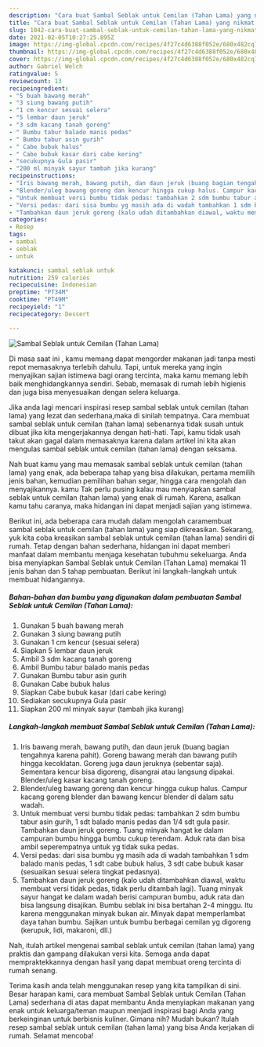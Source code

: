 ```yaml
---
description: "Cara buat Sambal Seblak untuk Cemilan (Tahan Lama) yang nikmat dan Mudah Dibuat"
title: "Cara buat Sambal Seblak untuk Cemilan (Tahan Lama) yang nikmat dan Mudah Dibuat"
slug: 1042-cara-buat-sambal-seblak-untuk-cemilan-tahan-lama-yang-nikmat-dan-mudah-dibuat
date: 2021-02-05T10:27:25.895Z
image: https://img-global.cpcdn.com/recipes/4f27c4d6388f052e/680x482cq70/sambal-seblak-untuk-cemilan-tahan-lama-foto-resep-utama.jpg
thumbnail: https://img-global.cpcdn.com/recipes/4f27c4d6388f052e/680x482cq70/sambal-seblak-untuk-cemilan-tahan-lama-foto-resep-utama.jpg
cover: https://img-global.cpcdn.com/recipes/4f27c4d6388f052e/680x482cq70/sambal-seblak-untuk-cemilan-tahan-lama-foto-resep-utama.jpg
author: Gabriel Welch
ratingvalue: 5
reviewcount: 13
recipeingredient:
- "5 buah bawang merah"
- "3 siung bawang putih"
- "1 cm kencur sesuai selera"
- "5 lembar daun jeruk"
- "3 sdm kacang tanah goreng"
- " Bumbu tabur balado manis pedas"
- " Bumbu tabur asin gurih"
- " Cabe bubuk halus"
- " Cabe bubuk kasar dari cabe kering"
- "secukupnya Gula pasir"
- "200 ml minyak sayur tambah jika kurang"
recipeinstructions:
- "Iris bawang merah, bawang putih, dan daun jeruk (buang bagian tengahnya karena pahit). Goreng bawang merah dan bawang putih hingga kecoklatan. Goreng juga daun jeruknya (sebentar saja). Sementara kencur bisa digoreng, disangrai atau langsung dipakai. Blender/uleg kasar kacang tanah goreng."
- "Blender/uleg bawang goreng dan kencur hingga cukup halus. Campur kacang goreng blender dan bawang kencur blender di dalam satu wadah."
- "Untuk membuat versi bumbu tidak pedas: tambahkan 2 sdm bumbu tabur asin gurih, 1 sdt balado manis pedas dan 1/4 sdt gula pasir. Tambahkan daun jeruk goreng. Tuang minyak hangat ke dalam campuran bumbu hingga bumbu cukup terendam. Aduk rata dan bisa ambil seperempatnya untuk yg tidak suka pedas."
- "Versi pedas: dari sisa bumbu yg masih ada di wadah tambahkan 1 sdm balado manis pedas, 1 sdt cabe bubuk halus, 3 sdt cabe bubuk kasar (sesuaikan sesuai selera tingkat pedasnya)."
- "Tambahkan daun jeruk goreng (kalo udah ditambahkan diawal, waktu membuat versi tidak pedas, tidak perlu ditambah lagi). Tuang minyak sayur hangat ke dalam wadah berisi campuran bumbu, aduk rata dan bisa langsung disajikan. Bumbu seblak ini bisa bertahan 2-4 minggu. Itu karena menggunakan minyak bukan air. Minyak dapat memperlambat daya tahan bumbu. Sajikan untuk bumbu berbagai cemilan yg digoreng (kerupuk, lidi, makaroni, dll.)"
categories:
- Resep
tags:
- sambal
- seblak
- untuk

katakunci: sambal seblak untuk 
nutrition: 259 calories
recipecuisine: Indonesian
preptime: "PT34M"
cooktime: "PT49M"
recipeyield: "1"
recipecategory: Dessert

---
```



![Sambal Seblak untuk Cemilan (Tahan Lama)](https://img-global.cpcdn.com/recipes/4f27c4d6388f052e/680x482cq70/sambal-seblak-untuk-cemilan-tahan-lama-foto-resep-utama.jpg)

Di masa  saat ini , kamu memang dapat mengorder makanan jadi tanpa mesti repot memasaknya terlebih dahulu. Tapi, untuk mereka yang ingin menyajikan sajian istimewa bagi orang tercinta, maka kamu memang lebih baik menghidangkannya sendiri. Sebab, memasak di rumah lebih higienis dan juga bisa menyesuaikan dengan selera keluarga.

Jika anda lagi mencari inspirasi resep sambal seblak untuk cemilan (tahan lama) yang lezat dan sederhana,maka di sinilah tempatnya. Cara membuat sambal seblak untuk cemilan (tahan lama)  sebenarnya tidak susah untuk dibuat jika kita mengerjakannya dengan hati-hati. Tapi, kamu tidak usah takut akan gagal dalam memasaknya 
karena dalam artikel ini kita akan mengulas sambal seblak untuk cemilan (tahan lama) dengan seksama.  



Nah buat kamu yang mau memasak sambal seblak untuk cemilan (tahan lama) yang enak, ada beberapa tahap yang bisa dilakukan, pertama memilih jenis bahan, kemudian pemilihan bahan segar, hingga cara mengolah dan menyajikannya. kamu Tak perlu pusing kalau mau menyiapkan sambal seblak untuk cemilan (tahan lama) yang enak di rumah. Karena, asalkan kamu  tahu caranya, maka hidangan ini dapat menjadi sajian yang istimewa.

Berikut ini, ada beberapa cara mudah dalam mengolah caramembuat sambal seblak untuk cemilan (tahan lama) yang siap dikreasikan. Sekarang, yuk kita coba kreasikan sambal seblak untuk cemilan (tahan lama) sendiri di rumah. Tetap dengan bahan sederhana, hidangan ini dapat memberi manfaat dalam membantu menjaga kesehatan tubuhmu sekeluarga. Anda bisa menyiapkan Sambal Seblak untuk Cemilan (Tahan Lama) memakai 11 jenis bahan dan 5 tahap pembuatan. Berikut ini langkah-langkah untuk membuat hidangannya.

<!--inarticleads1-->

##### Bahan-bahan dan bumbu yang digunakan dalam pembuatan Sambal Seblak untuk Cemilan (Tahan Lama):

1. Gunakan 5 buah bawang merah
1. Gunakan 3 siung bawang putih
1. Gunakan 1 cm kencur (sesuai selera)
1. Siapkan 5 lembar daun jeruk
1. Ambil 3 sdm kacang tanah goreng
1. Ambil  Bumbu tabur balado manis pedas
1. Gunakan  Bumbu tabur asin gurih
1. Gunakan  Cabe bubuk halus
1. Siapkan  Cabe bubuk kasar (dari cabe kering)
1. Sediakan secukupnya Gula pasir
1. Siapkan 200 ml minyak sayur (tambah jika kurang)




<!--inarticleads2-->

##### Langkah-langkah membuat Sambal Seblak untuk Cemilan (Tahan Lama):

1. Iris bawang merah, bawang putih, dan daun jeruk (buang bagian tengahnya karena pahit). Goreng bawang merah dan bawang putih hingga kecoklatan. Goreng juga daun jeruknya (sebentar saja). Sementara kencur bisa digoreng, disangrai atau langsung dipakai. Blender/uleg kasar kacang tanah goreng.
1. Blender/uleg bawang goreng dan kencur hingga cukup halus. Campur kacang goreng blender dan bawang kencur blender di dalam satu wadah.
1. Untuk membuat versi bumbu tidak pedas: tambahkan 2 sdm bumbu tabur asin gurih, 1 sdt balado manis pedas dan 1/4 sdt gula pasir. Tambahkan daun jeruk goreng. Tuang minyak hangat ke dalam campuran bumbu hingga bumbu cukup terendam. Aduk rata dan bisa ambil seperempatnya untuk yg tidak suka pedas.
1. Versi pedas: dari sisa bumbu yg masih ada di wadah tambahkan 1 sdm balado manis pedas, 1 sdt cabe bubuk halus, 3 sdt cabe bubuk kasar (sesuaikan sesuai selera tingkat pedasnya).
1. Tambahkan daun jeruk goreng (kalo udah ditambahkan diawal, waktu membuat versi tidak pedas, tidak perlu ditambah lagi). Tuang minyak sayur hangat ke dalam wadah berisi campuran bumbu, aduk rata dan bisa langsung disajikan. Bumbu seblak ini bisa bertahan 2-4 minggu. Itu karena menggunakan minyak bukan air. Minyak dapat memperlambat daya tahan bumbu. Sajikan untuk bumbu berbagai cemilan yg digoreng (kerupuk, lidi, makaroni, dll.)




Nah, itulah artikel mengenai  sambal seblak untuk cemilan (tahan lama)  yang praktis dan gampang dilakukan versi kita. Semoga anda dapat mempraktekkannya dengan hasil yang dapat membuat oreng tercinta di rumah senang. 

Terima kasih anda telah menggunakan resep yang kita tampilkan di sini. Besar harapan kami, cara membuat  Sambal Seblak untuk Cemilan (Tahan Lama) sederhana di atas dapat membantu Anda menyiapkan makanan yang enak untuk keluarga/teman maupun menjadi inspirasi bagi Anda yang berkeinginan untuk berbisnis kuliner. Gimana nih? Mudah bukan? Itulah resep sambal seblak untuk cemilan (tahan lama) yang bisa Anda kerjakan di rumah. Selamat mencoba!

